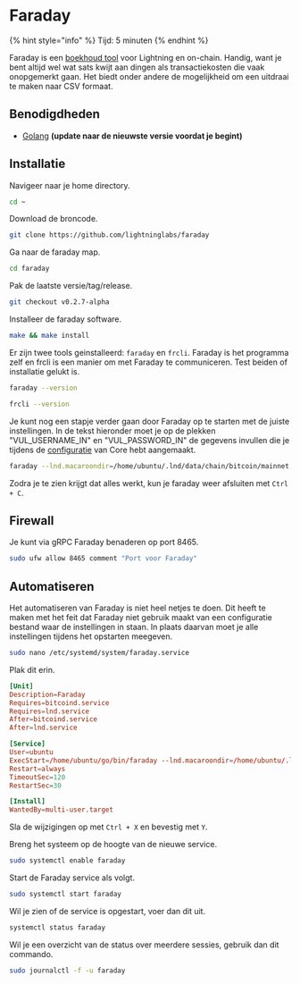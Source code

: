 # Faraday

{% hint style="info" %}
Tijd: 5 minuten
{% endhint %}

Faraday is een [boekhoud tool](https://lightning.engineering/posts/2020-09-15-faraday-accounting) voor Lightning en on-chain. Handig, want je bent altijd wel wat sats kwijt aan dingen als transactiekosten die vaak onopgemerkt gaan. Het biedt onder andere de mogelijkheid om een uitdraai te maken naar CSV formaat.

## Benodigdheden

* [Golang](https://docs.theroadtonode.com/raspberry-pi/algemene-dependencies-installeren#golang) **\(update naar de nieuwste versie voordat je begint\)**

## Installatie

Navigeer naar je home directory.

```bash
cd ~
```

Download de broncode.

```bash
git clone https://github.com/lightninglabs/faraday
```

Ga naar de faraday map.

```bash
cd faraday
```

Pak de laatste versie/tag/release.

```bash
git checkout v0.2.7-alpha
```

Installeer de faraday software.

```bash
make && make install
```

Er zijn twee tools geinstalleerd: `faraday` en `frcli`. Faraday is het programma zelf en frcli is een manier om met Faraday te communiceren. Test beiden of installatie gelukt is.

```bash
faraday --version

frcli --version
```

Je kunt nog een stapje verder gaan door Faraday op te starten met de juiste instellingen. In de tekst hieronder moet je op de plekken "VUL\_USERNAME\_IN" en "VUL\_PASSWORD\_IN" de gegevens invullen die je tijdens de [configuratie](https://docs.theroadtonode.com/bitcoin-core/configuratie-en-starten#authenticatie) van Core hebt aangemaakt.

```bash
faraday --lnd.macaroondir=/home/ubuntu/.lnd/data/chain/bitcoin/mainnet --lnd.tlscertpath=/home/ubuntu/.lnd/tls.cert --lnd.rpcserver=127.0.0.1:10009 --connect_bitcoin --bitcoin.host=127.0.0.1:8332 --bitcoin.user=VUL_USERNAME_IN --bitcoin.password=VUL_PASSWORD_IN
```

Zodra je te zien krijgt dat alles werkt, kun je faraday weer afsluiten met `Ctrl + C`.

## Firewall

Je kunt via gRPC Faraday benaderen op port 8465.

```bash
sudo ufw allow 8465 comment "Port voor Faraday"
```

## Automatiseren

Het automatiseren van Faraday is niet heel netjes te doen. Dit heeft te maken met het feit dat Faraday niet gebruik maakt van een configuratie bestand waar de instellingen in staan. In plaats daarvan moet je alle instellingen tijdens het opstarten meegeven.

```bash
sudo nano /etc/systemd/system/faraday.service
```

Plak dit erin.

```toml
[Unit]
Description=Faraday
Requires=bitcoind.service
Requires=lnd.service
After=bitcoind.service
After=lnd.service

[Service]
User=ubuntu
ExecStart=/home/ubuntu/go/bin/faraday --lnd.macaroondir=/home/ubuntu/.lnd/data/chain/bitcoin/mainnet --lnd.tlscertpath=/home/ubuntu/.lnd/tls.cert --lnd.rpcserver=127.0.0.1:10009 --connect_bitcoin --bitcoin.host=127.0.0.1:8332 --bitcoin.user=VUL_USERNAME_IN --bitcoin.password=VUL_PASSWORD_IN
Restart=always
TimeoutSec=120
RestartSec=30

[Install]
WantedBy=multi-user.target
```

Sla de wijzigingen op met `Ctrl + X` en bevestig met `Y`.

Breng het systeem op de hoogte van de nieuwe service.

```bash
sudo systemctl enable faraday
```

Start de Faraday service als volgt.

```bash
sudo systemctl start faraday
```

Wil je zien of de service is opgestart, voer dan dit uit.

```bash
systemctl status faraday
```

Wil je een overzicht van de status over meerdere sessies, gebruik dan dit commando.

```bash
sudo journalctl -f -u faraday
```
